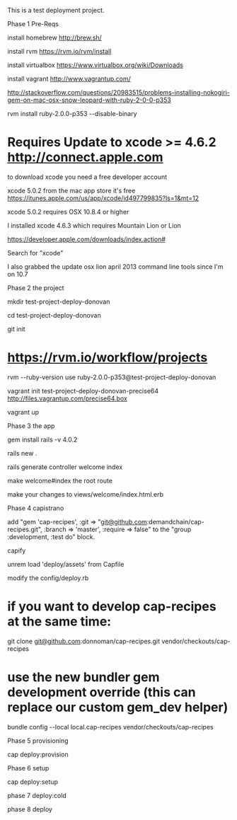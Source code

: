 This is a test deployment project.


Phase 1 Pre-Reqs

  install homebrew http://brew.sh/

  install rvm https://rvm.io/rvm/install

  install virtualbox  https://www.virtualbox.org/wiki/Downloads

  install vagrant http://www.vagrantup.com/

  http://stackoverflow.com/questions/20983515/problems-installing-nokogiri-gem-on-mac-osx-snow-leopard-with-ruby-2-0-0-p353

  rvm install ruby-2.0.0-p353 --disable-binary

  # Requires Update to xcode >= 4.6.2 http://connect.apple.com

  to download xcode you need a free developer account

  xcode 5.0.2 from the mac app store it's free
  https://itunes.apple.com/us/app/xcode/id497799835?ls=1&mt=12

  xcode 5.0.2 requires OSX 10.8.4 or higher

  I installed xcode 4.6.3 which requires Mountain Lion or Lion

  https://developer.apple.com/downloads/index.action#

  Search for "xcode"

  I also grabbed the update osx lion april 2013 command line tools since I'm on 10.7

Phase 2 the project

  mkdir test-project-deploy-donovan

  cd test-project-deploy-donovan

  git init

  # https://rvm.io/workflow/projects

  rvm --ruby-version use ruby-2.0.0-p353@test-project-deploy-donovan

  vagrant init test-project-deploy-donovan-precise64 http://files.vagrantup.com/precise64.box

  vagrant up


Phase 3 the app

  gem install rails -v 4.0.2

  rails new .

  rails generate controller welcome index

  make welcome#index the root route

  make your changes to views/welcome/index.html.erb

Phase 4 capistrano

  add "gem 'cap-recipes', :git => "git@github.com:demandchain/cap-recipes.git", :branch => 'master', :require => false" to the "group :development, :test do" block.

  capify

  unrem load 'deploy/assets' from Capfile

  modify the config/deploy.rb

  # if you want to develop cap-recipes at the same time:

  git clone git@github.com:donnoman/cap-recipes.git vendor/checkouts/cap-recipes

  # use the new bundler gem development override (this can replace our custom gem_dev helper)

  bundle config --local local.cap-recipes vendor/checkouts/cap-recipes

Phase 5 provisioning

  cap deploy:provision

Phase 6 setup

  cap deploy:setup

phase 7 deploy:cold

phase 8 deploy





